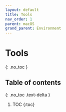 ```yaml
---
layout: default
title: Tools
nav_order: 1
parent: macOS
grand_parent: Environment
---
```


# Tools
{: .no_toc }

## Table of contents
{: .no_toc .text-delta }

1. TOC
{:toc}


